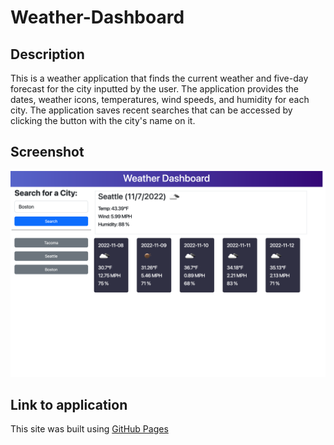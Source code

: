 # Weather-Dashboard

## Description

This is a weather application that finds the current weather and five-day forecast for the city inputted by the user. The application provides the dates, weather icons, temperatures, wind speeds, and humidity for each city. The application saves recent searches that can be accessed by clicking the button with the city's name on it.

## Screenshot

![Screenshot of application](assets/Images/Weather-Dashboard-Screenshot.png)

## Link to application

This site was built using [GitHub Pages](https://ryan-m-taylor.github.io/Code-Quiz/)
